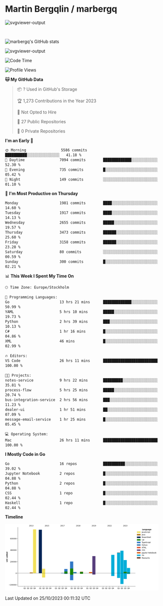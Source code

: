 # Martin Bergqlin / marbergq

![svgviewer-output](https://user-images.githubusercontent.com/2405410/206014777-22d41ecb-c24f-421d-b7d9-bba2cb5bb0de.svg)

<br>

<!--- [![Martin's Week](https://github-readme-stats.vercel.app/api/wakatime?username=marbergq&theme=dark)](https://github.com/anuraghazra/github-readme-stats) -->

![marbergq's GitHub stats](https://github-readme-stats.vercel.app/api?username=marbergq&count_private=true&show_icons=true)

![svgviewer-output](https://wakatime.com/badge/user/3f0a2069-6683-4e19-9a4a-7d21ea815067.svg)

<!--START_SECTION:waka-->
![Code Time](http://img.shields.io/badge/Code%20Time-3%2C430%20hrs%2033%20mins-blue)

![Profile Views](http://img.shields.io/badge/Profile%20Views-0-blue)

**🐱 My GitHub Data** 

> 📦 ? Used in GitHub's Storage 
 > 
> 🏆 1,273 Contributions in the Year 2023
 > 
> 🚫 Not Opted to Hire
 > 
> 📜 27 Public Repositories 
 > 
> 🔑 0 Private Repositories 
 > 
**I'm an Early 🐤** 

```text
🌞 Morning                5586 commits        ██████████░░░░░░░░░░░░░░░   41.18 % 
🌆 Daytime                7094 commits        █████████████░░░░░░░░░░░░   52.30 % 
🌃 Evening                735 commits         █░░░░░░░░░░░░░░░░░░░░░░░░   05.42 % 
🌙 Night                  149 commits         ░░░░░░░░░░░░░░░░░░░░░░░░░   01.10 % 
```
📅 **I'm Most Productive on Thursday** 

```text
Monday                   1981 commits        ████░░░░░░░░░░░░░░░░░░░░░   14.60 % 
Tuesday                  1917 commits        ████░░░░░░░░░░░░░░░░░░░░░   14.13 % 
Wednesday                2655 commits        █████░░░░░░░░░░░░░░░░░░░░   19.57 % 
Thursday                 3473 commits        ██████░░░░░░░░░░░░░░░░░░░   25.60 % 
Friday                   3158 commits        ██████░░░░░░░░░░░░░░░░░░░   23.28 % 
Saturday                 80 commits          ░░░░░░░░░░░░░░░░░░░░░░░░░   00.59 % 
Sunday                   300 commits         █░░░░░░░░░░░░░░░░░░░░░░░░   02.21 % 
```


📊 **This Week I Spent My Time On** 

```text
🕑︎ Time Zone: Europe/Stockholm

💬 Programming Languages: 
Go                       13 hrs 21 mins      █████████████░░░░░░░░░░░░   50.99 % 
YAML                     5 hrs 10 mins       █████░░░░░░░░░░░░░░░░░░░░   19.73 % 
Python                   2 hrs 39 mins       ███░░░░░░░░░░░░░░░░░░░░░░   10.13 % 
C#                       1 hr 16 mins        █░░░░░░░░░░░░░░░░░░░░░░░░   04.86 % 
XML                      46 mins             █░░░░░░░░░░░░░░░░░░░░░░░░   02.99 % 

🔥 Editors: 
VS Code                  26 hrs 11 mins      █████████████████████████   100.00 % 

🐱‍💻 Projects: 
notes-service            9 hrs 22 mins       █████████░░░░░░░░░░░░░░░░   35.81 % 
process-flow             5 hrs 25 mins       █████░░░░░░░░░░░░░░░░░░░░   20.74 % 
bus-integration-service  2 hrs 56 mins       ███░░░░░░░░░░░░░░░░░░░░░░   11.23 % 
dealer-ui                1 hr 51 mins        ██░░░░░░░░░░░░░░░░░░░░░░░   07.09 % 
message-email-service    1 hr 25 mins        █░░░░░░░░░░░░░░░░░░░░░░░░   05.45 % 

💻 Operating System: 
Mac                      26 hrs 11 mins      █████████████████████████   100.00 % 
```

**I Mostly Code in Go** 

```text
Go                       16 repos            ██████████░░░░░░░░░░░░░░░   39.02 % 
Jupyter Notebook         2 repos             █░░░░░░░░░░░░░░░░░░░░░░░░   04.88 % 
Python                   2 repos             █░░░░░░░░░░░░░░░░░░░░░░░░   04.88 % 
CSS                      1 repo              █░░░░░░░░░░░░░░░░░░░░░░░░   02.44 % 
Haskell                  1 repo              █░░░░░░░░░░░░░░░░░░░░░░░░   02.44 % 
```



**Timeline**

![Lines of Code chart](https://raw.githubusercontent.com/marbergq/marbergq/main/assets/bar_graph.png)


 Last Updated on 25/10/2023 00:11:32 UTC
<!--END_SECTION:waka-->
